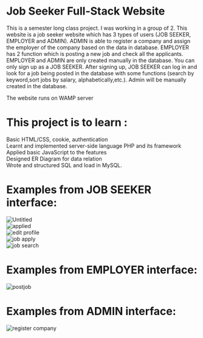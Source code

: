 # Job Seeker Full-Stack Website

This is a semester long class project. I was working in a group of 2. This website is a job seeker website which has 3 types of users (JOB SEEKER, EMPLOYER and ADMIN).
ADMIN is able to register a company and assign the employer of the company based on the data in database. EMPLOYER has 2 function which is posting a new job and check all the applicants. EMPLOYER and ADMIN are only created manually in the database. You can only sign up as a JOB SEEKER. After signing up, JOB SEEKER can log in and look for a job being posted in the database with some functions (search by keyword,sort jobs by salary, alphabetically,etc.). Admin will be manually created in the database.

The website runs on WAMP server

# This project is to learn : 
Basic HTML/CSS, cookie, authentication    
Learnt and implemented server-side language PHP and its framework  
Applied basic JavaScript to the features  
Designed ER Diagram for data relation  
Wrote and structured SQL and load in MySQL.  

# Examples from JOB SEEKER interface:
![Untitled](https://user-images.githubusercontent.com/91865429/164579190-34230efe-d034-491d-8737-d47c81eab32f.png)  
![applied](https://user-images.githubusercontent.com/91865429/164578979-77e0c7e0-55ea-43fe-89a3-42051a475d9c.png)  
![edit profile](https://user-images.githubusercontent.com/91865429/164578987-d6dbd3e4-233f-4c91-a56e-174143c099b6.png)  
![job apply](https://user-images.githubusercontent.com/91865429/164578997-c21012c9-84fc-4e83-a47c-3472f6d6084a.png)  
![job search](https://user-images.githubusercontent.com/91865429/164579011-44c70ecd-6e82-41ee-8e59-49a1dba16b61.png)  

# Examples from EMPLOYER interface:
![postjob](https://user-images.githubusercontent.com/91865429/164579105-895fd34f-a747-4d67-bcc5-7c74cbfcb3da.png)

# Examples from ADMIN interface:
![register company](https://user-images.githubusercontent.com/91865429/164579172-5b004435-11b3-4c6c-95db-6aea5a314f35.png)
